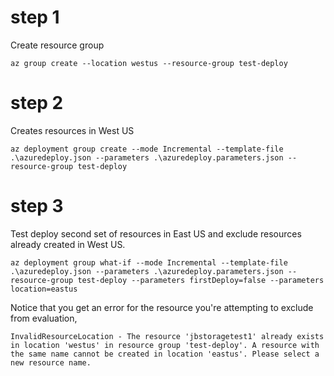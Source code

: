 # step 1

Create resource group

```
az group create --location westus --resource-group test-deploy   
```

# step 2

Creates resources in West US

```
az deployment group create --mode Incremental --template-file .\azuredeploy.json --parameters .\azuredeploy.parameters.json --resource-group test-deploy
```

# step 3

Test deploy second set of resources in East US and exclude resources already created in West US.

```
az deployment group what-if --mode Incremental --template-file .\azuredeploy.json --parameters .\azuredeploy.parameters.json --resource-group test-deploy --parameters firstDeploy=false --parameters location=eastus
```

Notice that you get an error for the resource you're attempting to exclude from evaluation,

```
InvalidResourceLocation - The resource 'jbstoragetest1' already exists in location 'westus' in resource group 'test-deploy'. A resource with the same name cannot be created in location 'eastus'. Please select a new resource name.
```


